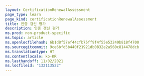```yaml
---
layout: CertificationRenewalAssessment
page_type: learn
page_kind: certificationRenewalAssessment
title: 인증 갱신 평가
description: 인증 갱신 평가
ms.prod: non-product-specific
ms.topic: article
ms.openlocfilehash: 6b1d8f57ef44cfb75ff9f4f55e53249b818f4700
ms.sourcegitcommit: 9ce6bfd5b440f21921db0832e2a560c814478dcb
ms.translationtype: HT
ms.contentlocale: ko-KR
ms.lasthandoff: 11/02/2021
ms.locfileid: "132113522"
---
```

